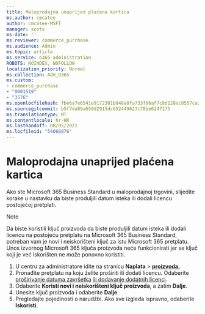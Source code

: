 ```yaml
---
title: Maloprodajna unaprijed plaćena kartica
ms.author: cmcatee
author: cmcatee-MSFT
manager: scotv
ms.date: ''
ms.reviewer: commerce_purchase
ms.audience: Admin
ms.topic: article
ms.service: o365-administration
ROBOTS: NOINDEX, NOFOLLOW
localization_priority: Normal
ms.collection: Adm_O365
ms.custom:
- commerce_purchase
- "9001519"
- "3576"
ms.openlocfilehash: fbe6a7e6541e9172301b848a0fa733f66af7c8d128ac8557ca2cd62cad1d06ad
ms.sourcegitcommit: b5f7da89a650d2915dc652449623c78be6247175
ms.translationtype: MT
ms.contentlocale: hr-HR
ms.lasthandoff: 08/05/2021
ms.locfileid: "54068876"
---
```

# <a name="retail-prepaid-card"></a>Maloprodajna unaprijed plaćena kartica

Ako ste Microsoft 365 Business Standard u maloprodajnoj trgovini, slijedite korake u nastavku da biste produljili datum isteka ili dodali licencu postojećoj pretplati.

> [!NOTE]
> Da biste koristili ključ proizvoda da biste produljili datum isteka ili dodali licencu na postojeću pretplatu na Microsoft 365 Business Standard, potreban vam je novi i neiskorišteni ključ za istu Microsoft 365 pretplatu. Unos izvornog Microsoft 365 ključa proizvoda neće funkcionirati jer se ključ koji je već iskorišten ne može ponovno koristiti.

1. U centru za administratore idite na stranicu **Naplata**  >  **[proizvoda.](https://go.microsoft.com/fwlink/p/?linkid=842054)**
2. Pronađite pretplatu na koju želite proširiti ili dodati licencu. Odaberite [proširivanje datuma završetka](https://go.microsoft.com/fwlink/p/?linkid=842054) [ili dodavanje dodatnih licenci](https://go.microsoft.com/fwlink/p/?linkid=842054).
3. Odaberite **Koristi novi i neiskorišteni ključ proizvoda**, a zatim **Dalje**.
4. Unesite ključ proizvoda i odaberite **Dalje**.
5. Pregledajte pojedinosti o narudžbi. Ako sve izgleda ispravno, odaberite **Iskoristi**.
